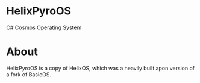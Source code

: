 # HelixPyroOS
C# Cosmos Operating System

# About
HelixPyroOS is a copy of HelixOS,
which was a heavily built apon version of a fork of BasicOS.
